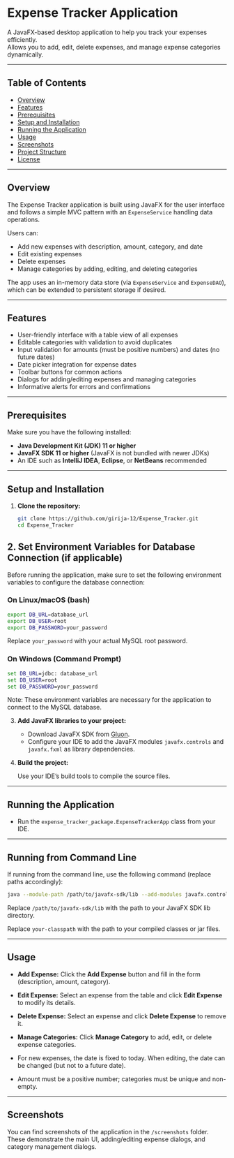 # Expense Tracker Application

A JavaFX-based desktop application to help you track your expenses efficiently.  
Allows you to add, edit, delete expenses, and manage expense categories dynamically.

---

## Table of Contents

- [Overview](#overview)  
- [Features](#features)  
- [Prerequisites](#prerequisites)  
- [Setup and Installation](#setup-and-installation)  
- [Running the Application](#running-the-application)  
- [Usage](#usage)  
- [Screenshots](#screenshots)  
- [Project Structure](#project-structure)  
- [License](#license)  

---

## Overview

The Expense Tracker application is built using JavaFX for the user interface and follows a simple MVC pattern with an `ExpenseService` handling data operations.

Users can:  
- Add new expenses with description, amount, category, and date  
- Edit existing expenses  
- Delete expenses  
- Manage categories by adding, editing, and deleting categories  

The app uses an in-memory data store (via `ExpenseService` and `ExpenseDAO`), which can be extended to persistent storage if desired.

---

## Features

- User-friendly interface with a table view of all expenses  
- Editable categories with validation to avoid duplicates  
- Input validation for amounts (must be positive numbers) and dates (no future dates)  
- Date picker integration for expense dates  
- Toolbar buttons for common actions  
- Dialogs for adding/editing expenses and managing categories  
- Informative alerts for errors and confirmations  

---

## Prerequisites

Make sure you have the following installed:

- **Java Development Kit (JDK) 11 or higher**  
- **JavaFX SDK 11 or higher** (JavaFX is not bundled with newer JDKs)  
- An IDE such as **IntelliJ IDEA**, **Eclipse**, or **NetBeans** recommended  

---

## Setup and Installation

1. **Clone the repository:**

   ```bash
   git clone https://github.com/girija-12/Expense_Tracker.git
   cd Expense_Tracker
   ```

## 2. Set Environment Variables for Database Connection (if applicable)

Before running the application, make sure to set the following environment variables to configure the database connection:

### On Linux/macOS (bash)

```bash
export DB_URL=database_url
export DB_USER=root
export DB_PASSWORD=your_password
```
Replace `your_password` with your actual MySQL root password.

### On Windows (Command Prompt)

```cmd
set DB_URL=jdbc: database_url
set DB_USER=root
set DB_PASSWORD=your_password
```
Note: These environment variables are necessary for the application to connect to the MySQL database.

3. **Add JavaFX libraries to your project:**

   - Download JavaFX SDK from [Gluon](https://gluonhq.com/products/javafx/).
   - Configure your IDE to add the JavaFX modules `javafx.controls` and `javafx.fxml` as library dependencies.

4. **Build the project:**

   Use your IDE’s build tools to compile the source files.

---

## Running the Application

- Run the `expense_tracker_package.ExpenseTrackerApp` class from your IDE.

---

## Running from Command Line

If running from the command line, use the following command (replace paths accordingly):

```bash
java --module-path /path/to/javafx-sdk/lib --add-modules javafx.controls,javafx.fxml -cp your-classpath expense_tracker_package.ExpenseTrackerApp
```
Replace `/path/to/javafx-sdk/lib` with the path to your JavaFX SDK lib directory.

Replace `your-classpath` with the path to your compiled classes or jar files.

---

## Usage

- **Add Expense:** Click the **Add Expense** button and fill in the form (description, amount, category).

- **Edit Expense:** Select an expense from the table and click **Edit Expense** to modify its details.

- **Delete Expense:** Select an expense and click **Delete Expense** to remove it.

- **Manage Categories:** Click **Manage Category** to add, edit, or delete expense categories.

- For new expenses, the date is fixed to today. When editing, the date can be changed (but not to a future date).

- Amount must be a positive number; categories must be unique and non-empty.

---

## Screenshots

You can find screenshots of the application in the `/screenshots` folder. These demonstrate the main UI, adding/editing expense dialogs, and category management dialogs.
